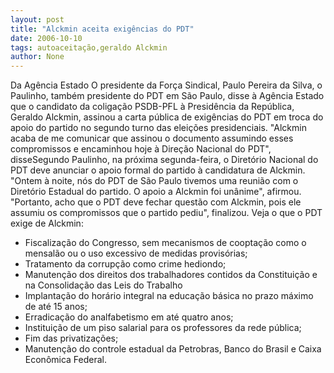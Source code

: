 ```yaml
---
layout: post
title: "Alckmin aceita exigências do PDT"
date: 2006-10-10
tags: autoaceitação,geraldo Alckmin
author: None
---
```

Da Agência Estado
O presidente da Força Sindical, Paulo Pereira da Silva, o Paulinho, também presidente do PDT em São Paulo, disse à Agência Estado que o candidato da coligação PSDB-PFL à Presidência da República, Geraldo Alckmin, assinou a carta pública de exigências do PDT em troca do apoio do partido no segundo turno das eleições presidenciais. \"Alckmin acaba de me comunicar que assinou o documento assumindo esses compromissos e encaminhou hoje à Direção Nacional do PDT\", disseSegundo Paulinho, na próxima segunda-feira, o Diretório Nacional do PDT deve anunciar o apoio formal do partido à candidatura de Alckmin. \"Ontem à noite, nós do PDT de São Paulo tivemos uma reunião com o Diretório Estadual do partido. O apoio a Alckmin foi unânime\", afirmou. \"Portanto, acho que o PDT deve fechar questão com Alckmin, pois ele assumiu os compromissos que o partido pediu\", finalizou.
Veja&nbsp;o que o PDT exige&nbsp;de Alckmin:
- Fiscalização do Congresso, sem mecanismos de cooptação como o mensalão ou o uso excessivo de medidas provisórias;
- Tratamento da corrupção como crime hediondo;
- Manutenção dos direitos dos trabalhadores contidos da Constituição e na Consolidação das Leis do Trabalho
- Implantação do horário integral na educação básica no prazo máximo de até 15 anos;
- Erradicação do analfabetismo em até quatro anos;
- Instituição de um piso salarial para os professores da rede pública;
- Fim das privatizações;
- Manutenção do controle estadual da Petrobras, Banco do Brasil e Caixa Econômica Federal. 